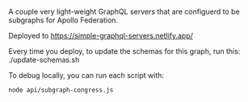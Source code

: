 A couple very light-weight GraphQL servers that are configuerd to be subgraphs for Apollo Federation.

Deployed to https://simple-graphql-servers.netlify.app/

Every time you deploy, to update the schemas for this graph, run this:
./update-schemas.sh

To debug locally, you can run each script with:

```
node api/subgraph-congress.js
```
